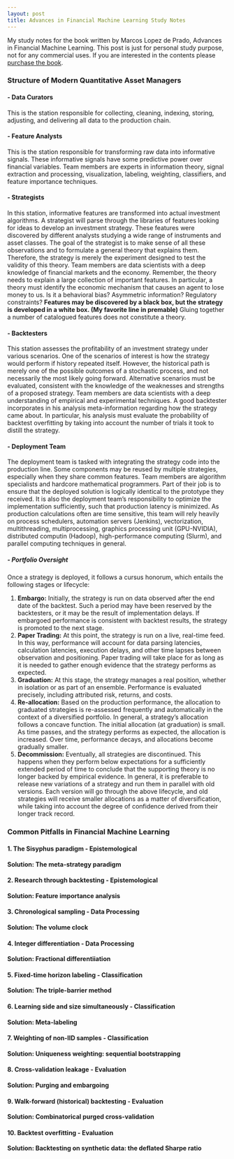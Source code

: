 ```yaml
---
layout: post
title: Advances in Financial Machine Learning Study Notes
---
```


My study notes for the book written by Marcos Lopez de Prado, Advances in Financial Machine Learning. This post is just for personal study purpose, not for any commercial uses. If you are interested in the contents please [purchase the book](https://www.amazon.com/Advances-Financial-Machine-Learning-Marcos/dp/1119482089).

### Structure of Modern Quantitative Asset Managers

#### - Data Curators
This is the station responsible for collecting, cleaning, indexing, storing, adjusting, and delivering all data to the production chain.
#### - Feature Analysts
This is the station responsible for transforming raw data into informative signals. These informative signals have some predictive power over financial variables. Team members are experts in information theory, signal extraction and processing, visualization, labeling, weighting, classifiers, and feature importance techniques.
#### - Strategists
In this station, informative features are transformed into actual investment algorithms. A strategist will parse through the libraries of features looking for ideas to develop an investment strategy. These features were discovered by different analysts studying a wide range of instruments and asset classes. The goal of the strategist is to make sense of all these observations and to formulate a general theory that explains them.
Therefore, the strategy is merely the experiment designed to test the validity of this theory. Team members are data scientists with a deep knowledge of financial markets and the economy. Remember, the theory needs to explain a large collection of important features. In particular, a theory must identify the economic mechanism that causes an agent to lose money to us. Is it a behavioral bias? Asymmetric information? Regulatory constraints? **Features may be discovered by a black box, but the strategy is developed in a white box. (My favorite line in premable)**  Gluing together a number of catalogued features does not constitute a theory.
#### - Backtesters
This station assesses the profitability of an investment strategy under various scenarios. One of the scenarios of interest is how the strategy would perform if history repeated itself. However, the historical path is merely one of the possible outcomes of a stochastic process, and not necessarily the most likely going forward. Alternative scenarios must be evaluated, consistent with the knowledge of the weaknesses and strengths of a proposed strategy. Team members are data scientists with a deep understanding of empirical and experimental techniques. A good backtester incorporates in his analysis meta-information regarding how the strategy came about. In particular, his analysis must evaluate the probability of backtest overfitting by taking into account the number of trials it took to distill the strategy.
#### - Deployment Team
The deployment team is tasked with integrating the strategy code into the production line. Some components may be reused by multiple strategies, especially when they share common features. Team members are algorithm specialists and hardcore mathematical programmers. Part of their job is to ensure that the deployed solution is logically identical to the prototype they received. It is also the deployment team’s responsibility to optimize the implementation sufficiently, such that production latency is minimized. As production calculations often are time sensitive, this team will rely heavily on process schedulers, automation servers (Jenkins), vectorization, multithreading, multiprocessing, graphics processing unit (GPU-NVIDIA), distributed computin (Hadoop), high-performance computing (Slurm), and parallel computing techniques in general.
##### - Portfolio Oversight
Once a strategy is deployed, it follows a cursus honorum, which entails the following stages or lifecycle:
1. **Embargo:** Initially, the strategy is run on data observed after the end date of the backtest. Such a period may have been reserved by the backtesters, or it may be the result of implementation delays. If embargoed performance is consistent with backtest results, the strategy is promoted to the next stage.
2. **Paper Trading:** At this point, the strategy is run on a live, real-time feed. In this way, performance will account for data parsing latencies, calculation latencies, execution delays, and other time lapses between observation and positioning. Paper trading will take place for as long as it is needed to gather enough evidence that the strategy performs as expected.
3. **Graduation:** At this stage, the strategy manages a real position, whether in isolation or as part of an ensemble. Performance is evaluated precisely, including attributed risk, returns, and costs.
4. **Re-allocation:** Based on the production performance, the allocation to graduated strategies is re-assessed frequently and automatically in the context of a diversified portfolio. In general, a strategy’s allocation follows a concave function. The initial allocation (at graduation) is small. As time passes, and the strategy performs as expected, the allocation is increased. Over time, performance decays, and allocations become gradually smaller.
5. **Decommission:** Eventually, all strategies are discontinued. This happens when they perform below expectations for a sufficiently extended period of time to conclude that the supporting theory is no longer backed by empirical evidence.
In general, it is preferable to release new variations of a strategy and run them in parallel with old versions. Each version will go through the above lifecycle, and old strategies will receive smaller allocations as a matter of diversification, while taking into account the degree of confidence derived from their longer track record.

### Common Pitfalls in Financial Machine Learning
#### 1. The Sisyphus paradigm - Epistemological
**Solution: The meta-strategy paradigm**

#### 2. Research through backtesting - Epistemological
**Solution: Feature importance analysis**

#### 3. Chronological sampling - Data Processing
**Solution: The volume clock**

#### 4. Integer differentiation - Data Processing
**Solution: Fractional differentiiation**

#### 5. Fixed-time horizon labeling - Classification
**Solution: The triple-barrier method**

#### 6. Learning side and size simultaneously - Classification
**Solution: Meta-labeling**

#### 7. Weighting of non-IID samples - Classification
**Solution: Uniqueness weighting: sequential bootstrapping**

#### 8. Cross-validation leakage - Evaluation
**Solution: Purging and embargoing**

#### 9. Walk-forward (historical) backtesting - Evaluation
**Solution: Combinatorical purged cross-validation**

#### 10. Backtest overfitting - Evaluation
**Solution: Backtesting on synthetic data: the deflated Sharpe ratio**

